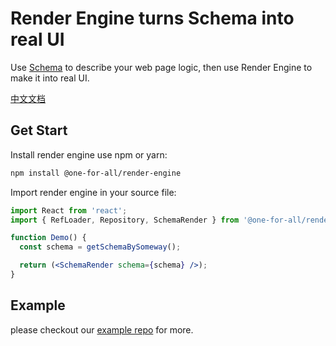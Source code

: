# Render Engine turns Schema into real UI

Use [Schema](https://github.com/quanxiang-cloud/one-for-all/blob/main/packages/schema-spec/src/index.d.ts) to describe your web page logic,
then use Render Engine to make it into real UI.

[中文文档](docs/zh/index.md)

## Get Start

Install render engine use npm or yarn:

```bash
npm install @one-for-all/render-engine
```

Import render engine in your source file:

```jsx
import React from 'react';
import { RefLoader, Repository, SchemaRender } from '@one-for-all/render-engine';

function Demo() {
  const schema = getSchemaBySomeway();

  return (<SchemaRender schema={schema} />);
}

```

## Example

please checkout our [example repo](https://github.com/quanxiang-cloud/one-for-all/tree/main/packages/example) for more.
